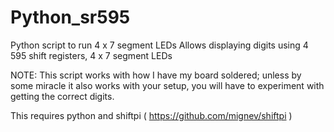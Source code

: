 # Python_sr595
Python script to run 4 x 7 segment LEDs
Allows displaying digits using 4 595 shift registers, 4 x 7 segment LEDs

NOTE: This script works with how I have my board soldered; unless by some miracle it also works with your setup, you will have to experiment with getting the correct digits.

This requires python and shiftpi ( https://github.com/mignev/shiftpi )
